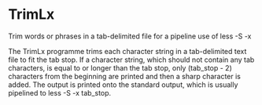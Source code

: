 # TrimLx
Trim words or phrases in a tab-delimited file for a pipeline use of less -S -x

The TrimLx programme trims each character string in a tab-delimited text file to fit the tab stop. If a character string, which should not contain any tab characters, is equal to or longer than the tab stop, only (tab_stop - 2) characters from the beginning are printed and then a sharp character is added. The output is printed onto the standard output, which is usually pipelined to less -S -x tab_stop.
